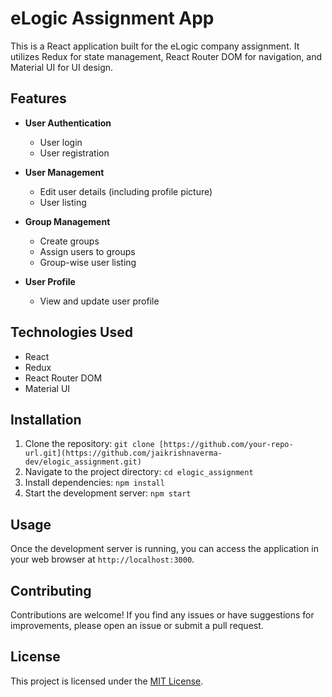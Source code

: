 # eLogic Assignment App

This is a React application built for the eLogic company assignment. It utilizes Redux for state management, React Router DOM for navigation, and Material UI for UI design.

## Features

- **User Authentication**
  - User login
  - User registration

- **User Management**
  - Edit user details (including profile picture)
  - User listing

- **Group Management**
  - Create groups
  - Assign users to groups
  - Group-wise user listing

- **User Profile**
  - View and update user profile

## Technologies Used

- React
- Redux
- React Router DOM
- Material UI

## Installation

1. Clone the repository: `git clone [https://github.com/your-repo-url.git](https://github.com/jaikrishnaverma-dev/elogic_assignment.git)`
2. Navigate to the project directory: `cd elogic_assignment`
3. Install dependencies: `npm install`
4. Start the development server: `npm start`

## Usage

Once the development server is running, you can access the application in your web browser at `http://localhost:3000`.

## Contributing

Contributions are welcome! If you find any issues or have suggestions for improvements, please open an issue or submit a pull request.

## License

This project is licensed under the [MIT License](LICENSE).
